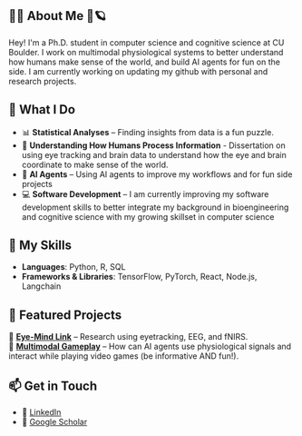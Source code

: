 ## 🦉🧠 About Me 🧪🪐
Hey! I'm a Ph.D. student in computer science and cognitive science at CU Boulder. I work on multimodal physiological systems to better understand how humans make sense of the world, and build AI agents for fun on the side.
I am currently working on updating my github with personal and research projects.


## 🎯 What I Do
- 📊 **Statistical Analyses** – Finding insights from data is a fun puzzle.
- 🧠 **Understanding How Humans Process Information** - Dissertation on using eye tracking and brain data to understand how the eye and brain coordinate to make sense of the world.
- 🤖 **AI Agents** – Using AI agents to improve my workflows and for fun side projects
- 💻 **Software Development** – I am currently improving my software development skills to better integrate my background in bioengineering and cognitive science with my growing skillset in computer science


## 🚀 My Skills
- **Languages**: Python, R, SQL
- **Frameworks & Libraries**: TensorFlow, PyTorch, React, Node.js, Langchain


## 📌 Featured Projects
🔹 **[Eye-Mind Link](https://dl.acm.org/doi/abs/10.1145/3678957.3685745)** – Research using eyetracking, EEG, and fNIRS.<br>
🔹 **[Multimodal Gameplay](https://github.com/karenlstengel/multimodal-gameplay)** – How can AI agents use physiological signals and interact while playing video games (be informative AND fun!).<br>


## 📫 Get in Touch
- 💼 [LinkedIn](https://www.linkedin.com/in/meganjcaruso/)
- 📄 [Google Scholar](https://scholar.google.com/citations?user=KCxiJd0AAAAJ&hl=en)




